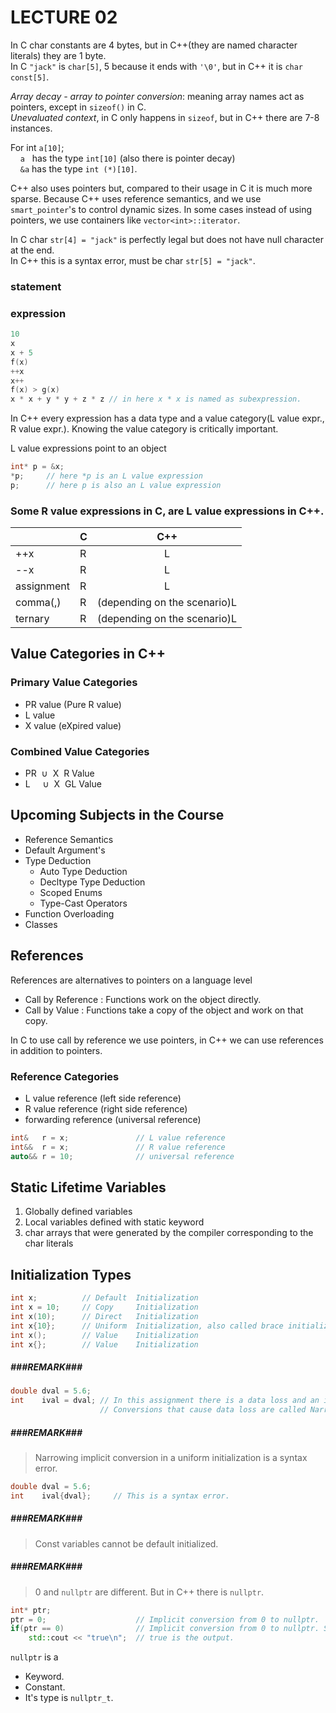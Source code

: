 # LECTURE 02

In C char constants are 4 bytes, but in C++(they are named character literals) they are 1 byte.<br>
In C `"jack"` is `char[5]`, 5 because it ends with `'\0'`, but in C++ it is `char const[5]`.<br>

_*Array decay - array to pointer conversion*_: meaning array names act as pointers, except in `sizeof()` in C.<br>
_*Unevaluated context*_, in C only happens in `sizeof`, but in C++ there are 7-8 instances.

For int `a[10]`;<br>
&nbsp;&nbsp;&nbsp;&nbsp;`a` &nbsp;&nbsp;has the type `int[10]` (also there is pointer decay)<br>
&nbsp;&nbsp;&nbsp;&nbsp;`&a` has the type `int (*)[10]`.

C++ also uses pointers but, compared to their usage in C it is much more sparse. Because C++ uses reference semantics, and we
use `smart_pointer`'s to control dynamic sizes. In some cases instead of using pointers, we use containers like
`vector<int>::iterator`.

In C char `str[4] = "jack"` is perfectly legal but does not have null character at the end.<br>
In C++ this is a syntax error, must be char `str[5] = "jack"`.

### statement

### expression
```cpp
10
x
x + 5
f(x)
++x
x++
f(x) > g(x)
x * x + y * y + z * z // in here x * x is named as subexpression.
```
In C++ every expression has a data type and a value category(L value expr., R value expr.).
Knowing the value category is critically important.

L value expressions point to an object
```cpp
int* p = &x;
*p;     // here *p is an L value expression
p;      // here p is also an L value expression
```

### Some R value expressions in C, are L value expressions in C++.
|                  | C |C++                         |
|------------------|---|:--------------------------:|
|++x               | R |L                           |
|--x               | R |L                           |
|assignment        | R |L                           |
|comma(,)          | R |(depending on the scenario)L|
|ternary           | R |(depending on the scenario)L|


## Value Categories in C++

### Primary Value Categories
- PR value    (Pure R value)
- L  value
- X  value    (eXpired value)

### Combined Value Categories
- PR&nbsp;&nbsp;∪&nbsp;&nbsp;X&nbsp;&nbsp;R Value
- L&nbsp;&nbsp;&nbsp;&nbsp;&nbsp;∪&nbsp;&nbsp;X&nbsp;&nbsp;GL Value

## Upcoming Subjects in the Course
- Reference Semantics
- Default Argument's
- Type Deduction
    - Auto Type Deduction
    - Decltype Type Deduction
    - Scoped Enums
    - Type-Cast Operators
- Function Overloading
- Classes

## References
References are alternatives to pointers on a language level

- Call by Reference   : Functions work on the object directly.
- Call by Value       : Functions take a copy of the object and work on that copy.

In C to use call by reference we use pointers, in C++ we can use references in addition to pointers.

### Reference Categories
- L value     reference       (left  side reference)
- R value     reference       (right side reference)
- forwarding  reference       (universal  reference)
```cpp
int&   r = x;               // L value reference
int&&  r = x;               // R value reference
auto&& r = 10;              // universal reference
```
## Static Lifetime Variables
1. Globally defined variables
2. Local variables defined with static keyword
3. char arrays that were generated by the compiler corresponding to the char literals

## Initialization Types
```cpp
int x;          // Default  Initialization
int x = 10;     // Copy     Initialization
int x(10);      // Direct   Initialization
int x{10};      // Uniform  Initialization, also called brace initialization. Officially Direct List Initialization.
int x();        // Value    Initialization
int x{};        // Value    Initialization
```

##### ###REMARK###
```cpp
double dval = 5.6;
int    ival = dval; // In this assignment there is a data loss and an implicit type conversion (from double to int).
                    // Conversions that cause data loss are called Narrowing Conversion.
```

 ##### ###REMARK###
 > Narrowing implicit conversion in a uniform initialization is a syntax error.
```cpp
double dval = 5.6;
int    ival{dval};     // This is a syntax error.
```

##### ###REMARK###
> Const variables cannot be default initialized.

##### ###REMARK###
> 0 and `nullptr` are different. But in C++ there is `nullptr`.

```cpp
int* ptr;
ptr = 0;                    // Implicit conversion from 0 to nullptr.
if(ptr == 0)                // Implicit conversion from 0 to nullptr. So it's the same as if(ptr == nullptr)
    std::cout << "true\n";  // true is the output.
```

`nullptr` is a
- Keyword.
- Constant.
- It's type is `nullptr_t`.
